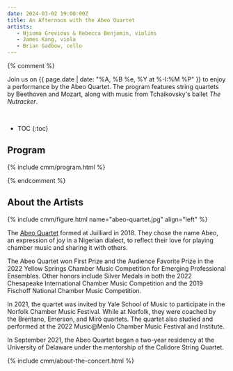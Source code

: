 ```yaml
---
date: 2024-03-02 19:00:00Z
title: An Afternoon with the Abeo Quartet
artists: 
   - Njioma Grevious & Rebecca Benjamin, violins
   - James Kang, viola
   - Brian Gadbow, cello
---
```


{% comment %}

Join us on {{ page.date | date: "%A, %B %e, %Y at %-I:%M %P" }} to enjoy a performance by
the Abeo Quartet. The program features string quartets by Beethoven and Mozart, along with
music from Tchaikovsky's ballet *The Nutracker*.

<br>

* TOC
{:toc}

## Program

{% include cmm/program.html %}

{% endcomment %}

## About the Artists

{% include cmm/figure.html name="abeo-quartet.jpg" align="left" %}

The [Abeo Quartet](https://www.abeoquartet.com) formed at Juilliard in 2018. They chose the
name Abeo, an expression of joy in a Nigerian dialect, to reflect their love for playing
chamber music and sharing it with others.

The Abeo Quartet won First Prize and the Audience Favorite Prize in the 2022 Yellow Springs
Chamber Music Competition for Emerging Professional Ensembles. Other honors include Silver
Medals in both the 2022 Chesapeake International Chamber Music Competition and the 2019
Fischoff National Chamber Music Competition.

In 2021, the quartet was invited by Yale School of Music to participate in the Norfolk
Chamber Music Festival. While at Norfolk, they were coached by the Brentano, Emerson, and
Miró quartets. The quartet also studied and performed at the 2022 Music@Menlo Chamber Music
Festival and Institute.

In September 2021, the Abeo Quartet began a two-year residency at the University of Delaware
under the mentorship of the Calidore String Quartet.

{% include cmm/about-the-concert.html %}
